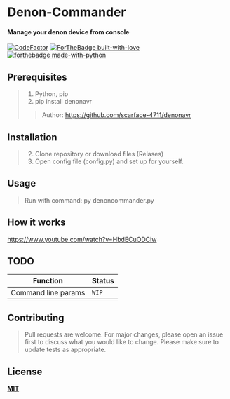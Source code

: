 # Denon-Commander
#### Manage your denon device from console
[![CodeFactor](https://www.codefactor.io/repository/github/xfatal/denon-commander/badge)](https://www.codefactor.io/repository/github/xfatal/denon-commander)
[![ForTheBadge built-with-love](http://ForTheBadge.com/images/badges/built-with-love.svg)](https://GitHub.com/xFatal/File-Organizer/) [![forthebadge made-with-python](http://ForTheBadge.com/images/badges/made-with-python.svg)](https://www.python.org/)

## Prerequisites
> 1) Python, pip
> 2) pip install denonavr
>> Author: https://github.com/scarface-4711/denonavr
## Installation
> 2) Clone repository or download files (Relases)
> 3) Open config file (config.py) and set up for yourself.
## Usage
> Run with command: py denoncommander.py
## How it works
https://www.youtube.com/watch?v=HbdECuODCiw
## TODO
| Function | Status |
| --- | --- | 
| Command line params | `WIP` |
## Contributing
> Pull requests are welcome. For major changes, please open an issue first to discuss what you would like to change.
  Please make sure to update tests as appropriate.<b>
## License
[MIT](https://choosealicense.com/licenses/mit/)
